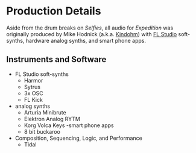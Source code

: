 # Production Details

Aside from the drum breaks on _Selfies_, all audio for
_Expedition_ was originally produced by
Mike Hodnick (a.k.a. [Kindohm](http://kindohm.com)) with
[FL Studio](https://www.image-line.com/flstudio/) soft-synths,
hardware analog synths, and smart phone apps.

## Instruments and Software

- FL Studio soft-synths
	- Harmor
	- Sytrus
	- 3x OSC
	- FL Kick
- analog synths
	- Arturia Minibrute
	- Elektron Analog RYTM
	- Korg Volca Keys
-smart phone apps
	- 8 bit buckaroo
- Composition, Sequencing, Logic, and Performance
	- Tidal

